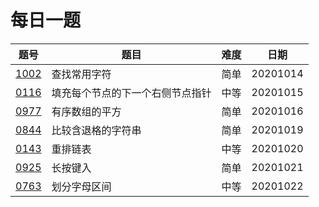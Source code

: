 # 每日一题

|题号|题目|难度|日期|
|----|----|----|----|
|[1002](https://leetcode-cn.com/problems/find-common-characters/)|查找常用字符|简单|20201014|
|[0116](https://leetcode-cn.com/problems/populating-next-right-pointers-in-each-node/)|填充每个节点的下一个右侧节点指针|中等|20201015|
|[0977](https://leetcode-cn.com/problems/squares-of-a-sorted-array/)|有序数组的平方|简单|20201016|
|[0844](https://leetcode-cn.com/problems/backspace-string-compare/)|比较含退格的字符串|简单|20201019|
|[0143](https://leetcode-cn.com/problems/reorder-list/)|重排链表|中等|20201020|
|[0925](https://leetcode-cn.com/problems/long-pressed-name/)|长按键入|简单|20201021|
|[0763](https://leetcode-cn.com/problems/partition-labels/)|划分字母区间|中等|20201022|